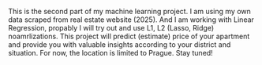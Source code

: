 This is the second part of my machine learning project. 
I am using my own data scraped from real estate website (2025).
And I am working with Linear Regression, propably I will try out and use L1, L2 (Lasso, Ridge) noamrlizations.
This project will predict (estimate) price of your apartment and provide you with valuable insights according to your district and situation.
For now, the location is limited to Prague.
Stay tuned!
